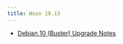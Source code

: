 ```yaml
---
title: Wazo 19.13
---
```


- [Debian 10 (Buster) Upgrade Notes](/uc-doc/upgrade/upgrade_notes_details/19-13/buster)
